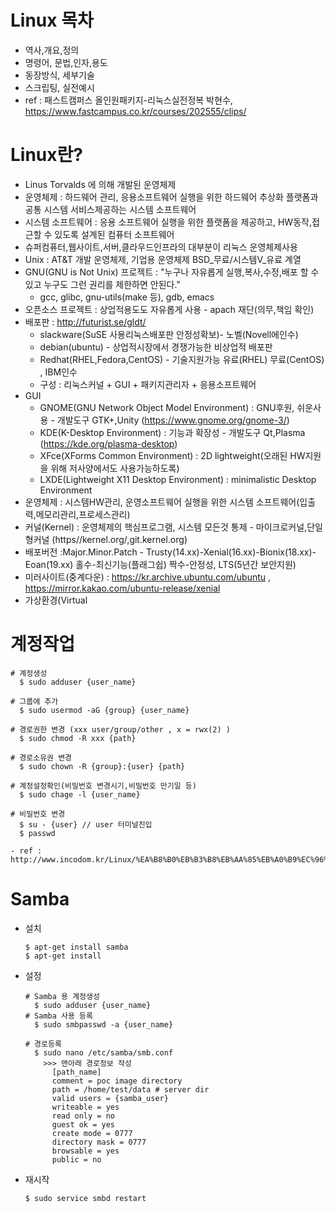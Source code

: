 # Linux 목차
  - 역사,개요,정의
  - 명령어, 문법,인자,용도
  - 동장방식, 세부기술
  - 스크립팅, 실전예시
  - ref : 패스트캠퍼스 올인원패키지-리눅스실전정복 박현수, https://www.fastcampus.co.kr/courses/202555/clips/
  
# Linux란?
  - Linus Torvalds 에 의해 개발된 운영체제
  - 운영체제 : 하드웨어 관리, 응용소프트웨어 실행을 위한 하드웨어 추상화 플랫폼과 공통 시스템 서비스제공하는 시스템 소프트웨어
  - 시스템 소프트웨어 : 응용 소프트웨어 실행을 위한 플랫폼을 제공하고, HW동작,접근할 수 있도록 설계된 컴퓨터 소프트웨어
  - 슈퍼컴퓨터,웹사이트,서버,클라우드인프라의 대부분이 리눅스 운영체제사용
  - Unix : AT&T 개발 운영체제, 기업용 운영체제 BSD_무료/시스템V_유료 계열
  - GNU(GNU is Not Unix) 프로젝트 : "누구나 자유롭게 실행,복사,수정,배포 할 수 있고 누구도 그런 권리를 제한하면 안된다."
    - gcc, glibc, gnu-utils(make 등), gdb, emacs
  - 오픈소스 프로젝트 : 상업적용도도 자유롭게 사용 - apach 재단(의무,책임 확인)
  - 배포판 : http://futurist.se/gldt/
    - slackware(SuSE 사용리눅스배포판 안정성확보)- 노벨(Novell에인수)
    - debian(ubuntu) - 상업적시장에서 경쟁가능한 비상업적 배포판
    - Redhat(RHEL,Fedora,CentOS) - 기술지원가능 유료(RHEL) 무료(CentOS) , IBM인수
    - 구성 : 리눅스커널 + GUI + 패키지관리자 + 응용소프트웨어
  - GUI
    - GNOME(GNU Network Object Model Environment) : GNU후원, 쉬운사용 - 개발도구 GTK+,Unity (https://www.gnome.org/gnome-3/)
    - KDE(K-Desktop Environment) : 기능과 확장성 - 개발도구 Qt,Plasma (https://kde.org/plasma-desktop)
    - XFce(XForms Common Environment) : 2D lightweight(오래된 HW지원을 위해 저사양에서도 사용가능하도록)
    - LXDE(Lightweight X11 Desktop Environment) : minimalistic Desktop Environment
  - 운영체제 : 시스템HW관리, 운영소프트웨어 실행을 위한 시스템 소프트웨어(입출력,메모리관리,프로세스관리)
  - 커널(Kernel) : 운영체제의 핵심프로그램, 시스템 모든것 통제 - 마이크로커널,단일형커널 (https//kernel.org/,git.kernel.org)
  - 배포버전 :Major.Minor.Patch - Trusty(14.xx)-Xenial(16.xx)-Bionix(18.xx)-Eoan(19.xx) 홀수-최신기능(플래그쉽) 짝수-안정성, LTS(5년간 보안지원)  
  - 미러사이트(중계다운) : https://kr.archive.ubuntu.com/ubuntu , https://mirror.kakao.com/ubuntu-release/xenial
  - 가상환경(Virtual


# 계정작업
  ```
  # 계정생성
    $ sudo adduser {user_name}
  
  # 그룹에 추가
    $ sudo usermod -aG {group} {user_name}
  
  # 경로권한 변경 (xxx user/group/other , x = rwx(2) )
    $ sudo chmod -R xxx {path}
  
  # 경로소유권 변경
    $ sudo chown -R {group}:{user} {path}
    
  # 계정설정확인(비밀번호 변경시기,비밀번호 만기일 등)
    $ sudo chage -l {user_name}
    
  # 비밀번호 변경
    $ su - {user} // user 터미널진입
    $ passwd
    
  - ref : http://www.incodom.kr/Linux/%EA%B8%B0%EB%B3%B8%EB%AA%85%EB%A0%B9%EC%96%B4/chmod
  ```
  
# Samba
  
  - 설치
    ```
    $ apt-get install samba
    $ apt-get install 
    ```
  
  - 설정
    ```
    # Samba 용 계정생성
      $ sudo adduser {user_name}
    # Samba 사용 등록
      $ sudo smbpasswd -a {user_name}

    # 경로등록
      $ sudo nano /etc/samba/smb.conf
        >>> 맨아래 경로정보 작성
          [path_name]
          comment = poc image directory
          path = /home/test/data # server dir
          valid users = {samba_user}
          writeable = yes
          read only = no
          guest ok = yes
          create mode = 0777
          directory mask = 0777
          browsable = yes
          public = no
    ```
  - 재시작
    ```
    $ sudo service smbd restart
    ```
  
  
  
